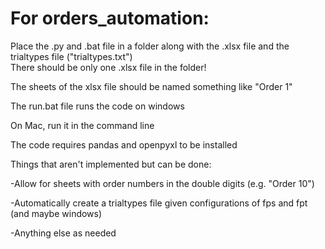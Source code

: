 # For orders_automation:
Place the .py and .bat file in a folder along with the .xlsx file and the trialtypes file ("trialtypes.txt")\
There should be only one .xlsx file in the folder!

The sheets of the xlsx file should be named something like "Order 1"

The run.bat file runs the code on windows

On Mac, run it in the command line

The code requires pandas and openpyxl to be installed

Things that aren't implemented but can be done:

-Allow for sheets with order numbers in the double digits (e.g. "Order 10")

-Automatically create a trialtypes file given configurations of fps and fpt (and maybe windows)

-Anything else as needed
